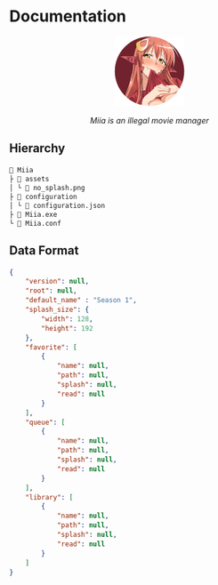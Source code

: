 # Documentation

<p align = "center">
  <a>
    <img src="https://raw.githubusercontent.com/Neotoxic-off/Miia/main/assets/logo.png" height="25%" width="25%"/>
    <div align = "center">
        <i>Miia is an illegal movie manager</i>
    </div>
  </a>
</p>

## Hierarchy
```
📁 Miia
├ 📁 assets
│ └ 📄 no_splash.png
├ 📁 configuration
│ └ 📄 configuration.json
├ 📄 Miia.exe
└ 📄 Miia.conf
```

## Data Format

```JSON
{
    "version": null,
    "root": null,
    "default_name" : "Season 1",
    "splash_size": {
        "width": 128,
        "height": 192
    },
    "favorite": [
        {
            "name": null,
            "path": null,
            "splash": null,
            "read": null
        }
    ],
    "queue": [
        {
            "name": null,
            "path": null,
            "splash": null,
            "read": null
        }
    ],
    "library": [
        {
            "name": null,
            "path": null,
            "splash": null,
            "read": null
        }
    ]
}
```